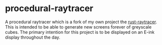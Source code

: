 # procedural-raytracer

A procedural raytracer which is a fork of my own project the [rust-raytracer](https://github.com/stephenjayakar/rust-raytracer). This is intended to be able to generate new screens forever of greyscale cubes. The primary intention for this project is to be displayed on an E-ink display throughout the day.
